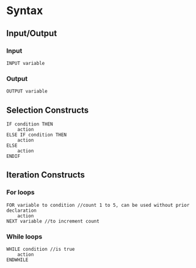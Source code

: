 # Syntax

## Input/Output

### Input

```
INPUT variable
```

### Output

```
OUTPUT variable
```

## Selection Constructs

```
IF condition THEN
	action
ELSE IF condition THEN
	action
ELSE
	action
ENDIF
```

## Iteration Constructs

### For loops

```
FOR variable to condition //count 1 to 5, can be used without prior declaration
	action
NEXT variable //to increment count
```

### While loops

```
WHILE condition //is true
	action
ENDWHILE
```